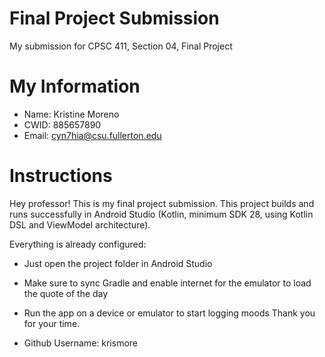 # Final Project Submission
My submission for CPSC 411, Section 04, Final Project

# My Information
* Name: Kristine Moreno
* CWID: 885657890
* Email: cyn7hia@csu.fullerton.edu

# Instructions

Hey professor! This is my final project submission. This project builds and runs successfully in Android Studio (Kotlin, minimum SDK 28, using Kotlin DSL and ViewModel architecture).

Everything is already configured:
- Just open the project folder in Android Studio
- Make sure to sync Gradle and enable internet for the emulator to load the quote of the day
- Run the app on a device or emulator to start logging moods
Thank you for your time.

- Github Username: krismore
